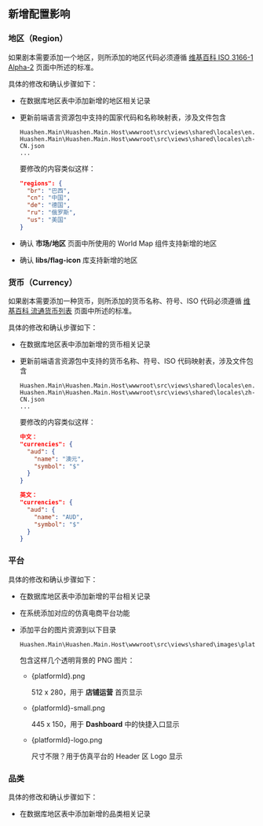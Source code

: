

## 新增配置影响

### 地区（Region）

如果剧本需要添加一个地区，则所添加的地区代码必须遵循 [维基百科 ISO 3166-1 Alpha-2](https://en.wikipedia.org/wiki/ISO_3166-1_alpha-2) 页面中所述的标准。

具体的修改和确认步骤如下：

* 在数据库地区表中添加新增的地区相关记录

* 更新前端语言资源包中支持的国家代码和名称映射表，涉及文件包含

  ```
  Huashen.Main\Huashen.Main.Host\wwwroot\src\views\shared\locales\en.json
  Huashen.Main\Huashen.Main.Host\wwwroot\src\views\shared\locales\zh-CN.json
  ...
  ```
   
  要修改的内容类似这样：
  
  ```json
  "regions": {
    "br": "巴西",
    "cn": "中国",
    "de": "德国",
    "ru": "俄罗斯",
    "us": "美国"
  }
  ```
* 确认 **市场/地区** 页面中所使用的 World Map 组件支持新增的地区
* 确认 **libs/flag-icon** 库支持新增的地区
  
### 货币（Currency）

如果剧本需要添加一种货币，则所添加的货币名称、符号、ISO 代码必须遵循 [维基百科 流通货币列表](https://zh.wikipedia.org/wiki/流通货币列表) 页面中所述的标准。

具体的修改和确认步骤如下：

* 在数据库地区表中添加新增的货币相关记录

* 更新前端语言资源包中支持的货币名称、符号、ISO 代码映射表，涉及文件包含

  ```
  Huashen.Main\Huashen.Main.Host\wwwroot\src\views\shared\locales\en.json
  Huashen.Main\Huashen.Main.Host\wwwroot\src\views\shared\locales\zh-CN.json
  ...
  ```
   
  要修改的内容类似这样：
  
  ```json  
  中文：
  "currencies": {
    "aud": {
      "name": "澳元",
      "symbol": "$"
    }
  }
  
  英文：
  "currencies": {
    "aud": {
      "name": "AUD",
      "symbol": "$"
    }
  }
  ```
  
### 平台

具体的修改和确认步骤如下：

* 在数据库地区表中添加新增的平台相关记录

* 在系统添加对应的仿真电商平台功能

* 添加平台的图片资源到以下目录

  ```
  Huashen.Main\Huashen.Main.Host\wwwroot\src\views\shared\images\platform
  ```
  
  包含这样几个透明背景的 PNG 图片：
  
	* {platformId}.png
      
      512 x 280，用于 **店铺运营** 首页显示
	
  * {platformId}-small.png
      
      445 x 150，用于 **Dashboard** 中的快捷入口显示
	
  * {platformId}-logo.png
      
      尺寸不限？用于仿真平台的 Header 区 Logo 显示
  
### 品类

具体的修改和确认步骤如下：

* 在数据库地区表中添加新增的品类相关记录
